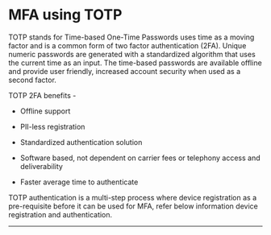 # MFA using TOTP 

TOTP stands for Time-based One-Time Passwords uses time as a moving factor and is a common form of two factor authentication (2FA). Unique numeric passwords are generated with a standardized algorithm that uses the current time as an input. The time-based passwords are available offline and provide user friendly, increased account security when used as a second factor.

TOTP 2FA benefits - 

- Offline support

- PII-less registration 

- Standardized authentication solution 

- Software based, not dependent on carrier fees or telephony access and deliverability 

- Faster average time to authenticate


TOTP authentication is a multi-step process where  device registration as a pre-requisite before it  can be used for  MFA, refer below information device registration and authentication. 

<!-- type: row -->

<!-- type: card
title: TOTP Device registration
description: Registration of user TOTP device.
link: ?path=docs/ciam-mfa/TOTP-Registration.md
-->

<!-- type: card
title:  MFA using TOTP Device
description: User Multi-factor authentication using TOTP device.
link: ?path=docs/ciam-mfa/TOTP-Authentication.md
-->

<!-- type: row-end -->

---
